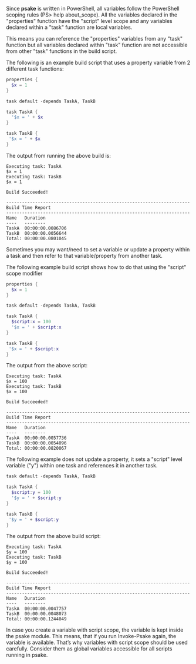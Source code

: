 Since **psake** is written in PowerShell, all variables follow the PowerShell scoping rules (PS> help about_scope).  All the variables declared in the "properties" function have the "script" level scope and any variables declared within a "task" function are local variables.  

This means you can reference the "properties" variables from any "task" function but all variables declared within "task" function are not accessible from other "task" functions in the build script. 

The following is an example build script that uses a property variable from 2 different task functions:

```powershell
properties {
  $x = 1
}

task default -depends TaskA, TaskB

task TaskA {
  '$x = ' + $x
}

task TaskB {
 '$x = ' + $x
}
```

The output from running the above build is:

```
Executing task: TaskA
$x = 1
Executing task: TaskB
$x = 1

Build Succeeded!

----------------------------------------------------------------------
Build Time Report
----------------------------------------------------------------------
Name   Duration
----   --------
TaskA  00:00:00.0086706
TaskB  00:00:00.0056644
Total: 00:00:00.0801045
```

Sometimes you may want/need to set a variable or update a property within a task and then refer to that variable/property from another task.

The following example build script shows how to do that using the "script" scope modifier

```powershell
properties {
  $x = 1
}

task default -depends TaskA, TaskB

task TaskA {
  $script:x = 100
  '$x = ' + $script:x
}

task TaskB {
 '$x = ' + $script:x
}
```

The output from the above script:

```
Executing task: TaskA
$x = 100
Executing task: TaskB
$x = 100

Build Succeeded!

----------------------------------------------------------------------
Build Time Report
----------------------------------------------------------------------
Name   Duration
----   --------
TaskA  00:00:00.0057736
TaskB  00:00:00.0054096
Total: 00:00:00.0820067
```

The following example does not update a property, it sets a "script" level variable ("y") within one task and references it in another task.

```powershell
task default -depends TaskA, TaskB

task TaskA {
  $script:y = 100
  '$y = ' + $script:y
}

task TaskB {
 '$y = ' + $script:y
}
```

The output from the above build script:

```
Executing task: TaskA
$y = 100
Executing task: TaskB
$y = 100

Build Succeeded!

----------------------------------------------------------------------
Build Time Report
----------------------------------------------------------------------
Name   Duration
----   --------
TaskA  00:00:00.0047757
TaskB  00:00:00.0048073
Total: 00:00:00.1244049
```

In case you create a variable with script scope, the variable is kept inside the psake module. This means, that if you run Invoke-Psake again, the variable is available. That’s why variables with script scope should be used carefully. Consider them as global variables accessible for all scripts running in psake.
